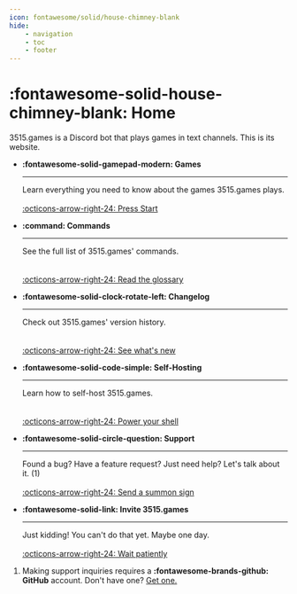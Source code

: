 ```yaml
---
icon: fontawesome/solid/house-chimney-blank
hide:
    - navigation
    - toc
    - footer
---
```


# :fontawesome-solid-house-chimney-blank: Home

3515.games is a Discord bot that plays games in text channels. This is its website.

<div class="annotate grid cards" markdown>
    
  - __:fontawesome-solid-gamepad-modern: Games__

    ---

    Learn everything you need to know about the games 3515.games plays.
    <br/><br/>
    [:octicons-arrow-right-24: Press Start](/games)
    
  - __:command: Commands__

    ---

    See the full list of 3515.games' commands.
    <br/><br/><br/>
    [:octicons-arrow-right-24: Read the glossary](/commands)
    
  - __:fontawesome-solid-clock-rotate-left: Changelog__

    ---

    Check out 3515.games' version history.
    <br/><br/><br/>
    [:octicons-arrow-right-24: See what's new](/changelog)
    
  - __:fontawesome-solid-code-simple: Self-Hosting__

    ---

    Learn how to self-host 3515.games.
    <br/><br/><br/>
    [:octicons-arrow-right-24: Power your shell](/hosting)

  - __:fontawesome-solid-circle-question: Support__

    ---

    Found a bug? Have a feature request? Just need help? Let's talk about it. (1)
    <br/><br/>
    [:octicons-arrow-right-24: Send a summon sign](https://git.3515.games/issues/new/choose)
    
  - __:fontawesome-solid-link: Invite 3515.games__

    ---

    Just kidding! You can't do that yet. Maybe one day.
    <br/><br/>
    [:octicons-arrow-right-24: Wait patiently](https://youtu.be/dlSbEP4V-gI)
    

</div>

1. Making support inquiries requires a **:fontawesome-brands-github: GitHub** account. Don't have one? [Get one.](https://github.com/join)